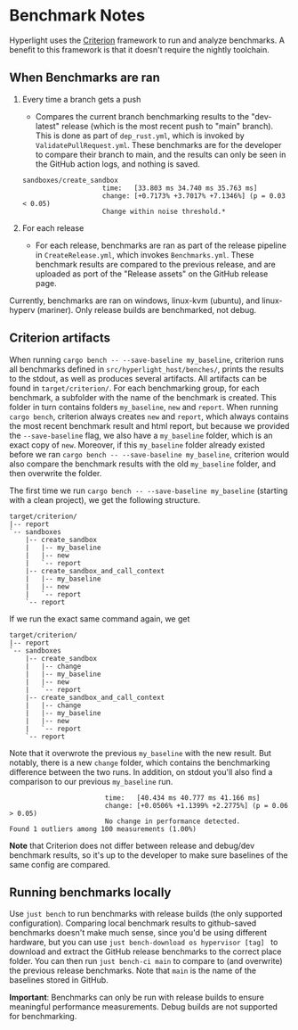 # Benchmark Notes

Hyperlight uses the [Criterion](https://bheisler.github.io/criterion.rs/book/index.html) framework to run and analyze benchmarks. A benefit to this framework is that it doesn't require the nightly toolchain.

## When Benchmarks are ran

1. Every time a branch gets a push
    - Compares the current branch benchmarking results to the "dev-latest" release (which is the most recent push to "main" branch). This is done as part of `dep_rust.yml`, which is invoked by `ValidatePullRequest.yml`. These benchmarks are for the developer to compare their branch to main, and the results can only be seen in the GitHub action logs, and nothing is saved. 

    ```
    sandboxes/create_sandbox
                        time:   [33.803 ms 34.740 ms 35.763 ms]
                        change: [+0.7173% +3.7017% +7.1346%] (p = 0.03 < 0.05)
                        Change within noise threshold.*
    ```
   
2. For each release
    - For each release, benchmarks are ran as part of the release pipeline in `CreateRelease.yml`, which invokes `Benchmarks.yml`. These benchmark results are compared to the previous release, and are uploaded as port of the "Release assets" on the GitHub release page.

Currently, benchmarks are ran on windows, linux-kvm (ubuntu), and linux-hyperv (mariner). Only release builds are benchmarked, not debug.

## Criterion artifacts

When running `cargo bench -- --save-baseline my_baseline`, criterion runs all benchmarks defined in `src/hyperlight_host/benches/`, prints the results to the stdout, as well as produces several artifacts. All artifacts can be found in `target/criterion/`. For each benchmarking group, for each benchmark, a subfolder with the name of the benchmark is created. This folder in turn contains folders `my_baseline`, `new`  and `report`. When running `cargo bench`, criterion always creates `new` and `report`, which always contains the most recent benchmark result and html report, but because we provided the `--save-baseline` flag, we also have a `my_baseline` folder, which is an exact copy of `new`. Moreover, if this `my_baseline` folder already existed before we ran `cargo bench -- --save-baseline my_baseline`, criterion would also compare the benchmark results with the old `my_baseline` folder, and then overwrite the folder.

The first time we run `cargo bench -- --save-baseline my_baseline` (starting with a clean project), we get the following structure. 

```
target/criterion/
|-- report
`-- sandboxes
    |-- create_sandbox
    |   |-- my_baseline
    |   |-- new
    |   `-- report
    |-- create_sandbox_and_call_context
    |   |-- my_baseline
    |   |-- new
    |   `-- report
    `-- report
```

If we run the exact same command again, we get 

```
target/criterion/
|-- report
`-- sandboxes
    |-- create_sandbox
    |   |-- change
    |   |-- my_baseline
    |   |-- new
    |   `-- report
    |-- create_sandbox_and_call_context
    |   |-- change
    |   |-- my_baseline
    |   |-- new
    |   `-- report
    `-- report
```

Note that it overwrote the previous `my_baseline` with the new result. But notably, there is a new `change` folder, which contains the benchmarking difference between the two runs. In addition, on stdout you'll also find a comparison to our previous `my_baseline` run.

```
                        time:   [40.434 ms 40.777 ms 41.166 ms]
                        change: [+0.0506% +1.1399% +2.2775%] (p = 0.06 > 0.05)
                        No change in performance detected.
Found 1 outliers among 100 measurements (1.00%)
```

**Note** that Criterion does not differ between release and debug/dev benchmark results, so it's up to the developer to make sure baselines of the same config are compared.

## Running benchmarks locally

Use `just bench` to run benchmarks with release builds (the only supported configuration). Comparing local benchmark results to github-saved benchmarks doesn't make much sense, since you'd be using different hardware, but you can use `just bench-download os hypervisor [tag] ` to download and extract the GitHub release benchmarks to the correct place folder. You can then run `just bench-ci main` to compare to (and overwrite) the previous release benchmarks. Note that `main` is the name of the baselines stored in GitHub.

**Important**: Benchmarks can only be run with release builds to ensure meaningful performance measurements. Debug builds are not supported for benchmarking.
